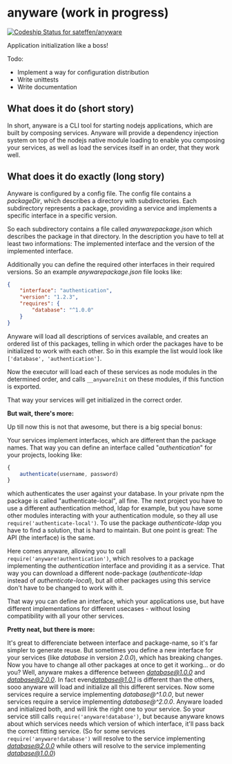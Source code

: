 # anyware (work in progress)

[ ![Codeship Status for sateffen/anyware](https://app.codeship.com/projects/aa841420-e1da-0135-85bf-62c27b79889e/status?branch=master)](https://app.codeship.com/projects/266782)

Application initialization like a boss!

Todo:

* Implement a way for configuration distribution
* Write unittests
* Write documentation

## What does it do (short story)

In short, anyware is a CLI tool for starting nodejs applications, which are built
by composing services. Anyware will provide a dependency injection system on top of
the nodejs native module loading to enable you composing your services, as well as
load the services itself in an order, that they work well.

## What does it do exactly (long story)

Anyware is configured by a config file. The config file contains a *packageDir*,
which describes a directory with subdirectories. Each subdirectory represents
a package, providing a service and implements a specific interface in a specific
version.

So each subdirectory contains a file called *anywarepackage.json* which describes
the package in that directory. In the description you have to tell at least two
informations: The implemented interface and the version of the implemented interface.

Additionally you can define the required other interfaces in their required versions.
So an example *anywarepackage.json* file looks like:

```json
{
    "interface": "authentication",
    "version": "1.2.3",
    "requires": {
        "database": "^1.0.0"
    }
}
```

Anyware will load all descriptions of services available, and creates an ordered list
of this packages, telling in which order the packages have to be initialized to work
with each other. So in this example the list would look like `['database', 'authentication']`.

Now the executor will load each of these services as node modules in the determined
order, and calls `__anywareInit` on these modules, if this function is exported.

That way your services will get initialized in the correct order.

**But wait, there's more:**

Up till now this is not that awesome, but there is a big special bonus:

Your services implement interfaces, which are different than the package names. That way
you can define an interface called "*authentication*" for your projects, looking like:

```js
{
    authenticate(username, password)
}
```

which authenticates the user against your database. In your private npm the package is
called "authenticate-local", all fine. The next project you have to use a different
authentication method, ldap for example, but you have some other modules interacting
with your authentication module, so they all use `require('authenticate-local')`. To use
the package *authenticate-ldap* you have to find a solution, that is hard to maintain.
But one point is great: The API (the interface) is the same.

Here comes anyware, allowing you to call `require('anyware!authentication')`, which
resolves to a package implementing the *authentication* interface and providing it as
a service. That way you can download a different node-package (*authenticate-ldap*
instead of *authenticate-local*), but all other packages using this service don't have
to be changed to work with it.

That way you can define an interface, which your applications use, but have different
implementations for different usecases - without losing compatibility with all your
other services.

**Pretty neat, but there is more:**

It's great to differenciate between interface and package-name, so it's far simpler
to generate reuse. But sometimes you define a new interface for your services (like
*database* in version *2.0.0*), which has breaking changes. Now you have to change
all other packages at once to get it working... or do you? Well, anyware makes a
difference between *database@1.0.0* and *database@2.0.0*. In fact even*database@1.0.1*
is different than the others, sooo anyware will load and initialize all this different
services. Now some services require a service implementing *database@^1.0.0*, but
newer services require a service implementing *database@^2.0.0*. Anyware loaded and
initialized both, and will link the right one to your service. So your service still
calls `require('anyware!database')`, but because anyware knows about which services
needs which version of which interface, it'll pass back the correct fitting service.
(So for some services `require('anyware!database')` will resolve to the service
implementing *database@2.0.0* while others will resolve to the service implementing
*database@1.0.0*)

